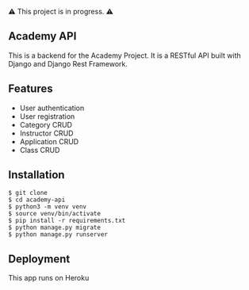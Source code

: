 ⚠️ This project is in progress. ⚠️

## Academy API

This is a backend for the Academy Project. It is a RESTful API built with Django and Django Rest Framework.

## Features

* User authentication
* User registration
* Category CRUD
* Instructor CRUD
* Application CRUD
* Class CRUD

## Installation
```shell
$ git clone
$ cd academy-api
$ python3 -m venv venv
$ source venv/bin/activate
$ pip install -r requirements.txt
$ python manage.py migrate
$ python manage.py runserver
```

## Deployment

This app runs on Heroku
